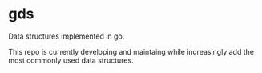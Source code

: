 # gds
Data structures implemented in go.

This repo is currently developing and maintaing while increasingly add the most commonly used data structures.
